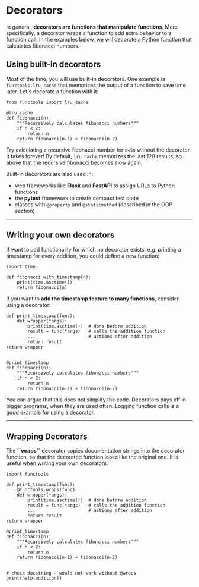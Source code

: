 Decorators
==========

In general, **decorators are functions that manipulate functions**. More
specifically, a decorator wraps a function to add extra behavior to a
function call. In the examples below, we will decorate a Python function
that calculates fibonacci numbers.

Using built-in decorators
-------------------------

Most of the time, you will use built-in decorators. One example is
`functools.lru_cache` that memorizes the output of a function to save
time later. Let\'s decorate a function with it:

``` {.sourceCode .python3}
from functools import lru_cache

@lru_cache
def fibonacci(n):
    """Recursively calculates fibonacci numbers"""
    if n < 2:
        return n
    return fibonacci(n-1) + fibonacci(n-2)
```

Try calculating a recursive fibonacci number for `n=50` without the
decorator. It takes forever! By default, `lru_cache` memorizes the last
128 results, so above that the recursive fibonacci becomes slow again.

Built-in decorators are also used in:

-   web frameworks like **Flask** and **FastAPI** to assign URLs to
    Python functions
-   the **pytest** framework to create compact test code
-   classes with `@property` and `@staticmethod` (described in the OOP
    section)

------------------------------------------------------------------------

Writing your own decorators
---------------------------

If want to add functionality for which no decorator exists, e.g.
printing a timestamp for every addition, you could define a new
function:

``` {.sourceCode .python3}
import time

def fibonacci_with_timestamp(n):
    print(time.asctime())
    return fibonacci(n)
```

If you want to **add the timestamp feature to many functions**, consider
using a decorator:

``` {.sourceCode .python3}
def print_timestamp(func):
    def wrapper(*args):
        print(time.asctime())  # done before addition
        result = func(*args)   # calls the addition function
        ...                    # actions after addition
        return result
return wrapper


@print_timestamp
def fibonacci(n):
    """Recursively calculates fibonacci numbers"""
    if n < 2:
        return n
    return fibonacci(n-1) + fibonacci(n-2)
```

You can argue that this does not simplify the code. Decorators pays off
in bigger programs, when they are used often. Logging function calls is
a good example for using a decorator.

------------------------------------------------------------------------

Wrapping Decorators
-------------------

The **\`\`wraps\`\`** decorator copies documentation strings into the
decorator function, so that the decorated function looks like the
original one. It is useful when writing your own decorators.

``` {.sourceCode .python3}
import functools

def print_timestamp(func):
    @functools.wraps(func)
    def wrapper(*args):
        print(time.asctime())  # done before addition
        result = func(*args)   # calls the addition function
        ...                    # actions after addition
        return result
return wrapper

@print_timestamp
def fibonacci(n):
    """Recursively calculates fibonacci numbers"""
    if n < 2:
        return n
    return fibonacci(n-1) + fibonacci(n-2)


# check docstring - would not work without @wraps
print(help(addition))
```
